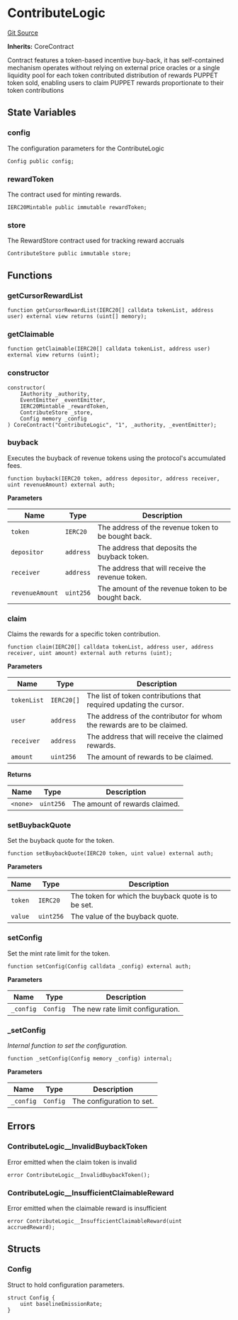 # ContributeLogic
[Git Source](https://github.com/GMX-Blueberry-Club/puppet-contracts/blob/474b8277cbb576730f09bb3ba6a3b6396a451789/src/tokenomics/ContributeLogic.sol)

**Inherits:**
CoreContract

Contract features a token-based incentive buy-back, it has self-contained mechanism operates without relying
on external price oracles or a single liquidity pool for each token contributed
distribution of rewards
PUPPET token sold, enabling users to claim PUPPET rewards proportionate to their token contributions


## State Variables
### config
The configuration parameters for the ContributeLogic


```solidity
Config public config;
```


### rewardToken
The contract used for minting rewards.


```solidity
IERC20Mintable public immutable rewardToken;
```


### store
The RewardStore contract used for tracking reward accruals


```solidity
ContributeStore public immutable store;
```


## Functions
### getCursorRewardList


```solidity
function getCursorRewardList(IERC20[] calldata tokenList, address user) external view returns (uint[] memory);
```

### getClaimable


```solidity
function getClaimable(IERC20[] calldata tokenList, address user) external view returns (uint);
```

### constructor


```solidity
constructor(
    IAuthority _authority,
    EventEmitter _eventEmitter,
    IERC20Mintable _rewardToken,
    ContributeStore _store,
    Config memory _config
) CoreContract("ContributeLogic", "1", _authority, _eventEmitter);
```

### buyback

Executes the buyback of revenue tokens using the protocol's accumulated fees.


```solidity
function buyback(IERC20 token, address depositor, address receiver, uint revenueAmount) external auth;
```
**Parameters**

|Name|Type|Description|
|----|----|-----------|
|`token`|`IERC20`|The address of the revenue token to be bought back.|
|`depositor`|`address`|The address that deposits the buyback token.|
|`receiver`|`address`|The address that will receive the revenue token.|
|`revenueAmount`|`uint256`|The amount of the revenue token to be bought back.|


### claim

Claims the rewards for a specific token contribution.


```solidity
function claim(IERC20[] calldata tokenList, address user, address receiver, uint amount) external auth returns (uint);
```
**Parameters**

|Name|Type|Description|
|----|----|-----------|
|`tokenList`|`IERC20[]`|The list of token contributions that required updating the cursor.|
|`user`|`address`|The address of the contributor for whom the rewards are to be claimed.|
|`receiver`|`address`|The address that will receive the claimed rewards.|
|`amount`|`uint256`|The amount of rewards to be claimed.|

**Returns**

|Name|Type|Description|
|----|----|-----------|
|`<none>`|`uint256`|The amount of rewards claimed.|


### setBuybackQuote

Set the buyback quote for the token.


```solidity
function setBuybackQuote(IERC20 token, uint value) external auth;
```
**Parameters**

|Name|Type|Description|
|----|----|-----------|
|`token`|`IERC20`|The token for which the buyback quote is to be set.|
|`value`|`uint256`|The value of the buyback quote.|


### setConfig

Set the mint rate limit for the token.


```solidity
function setConfig(Config calldata _config) external auth;
```
**Parameters**

|Name|Type|Description|
|----|----|-----------|
|`_config`|`Config`|The new rate limit configuration.|


### _setConfig

*Internal function to set the configuration.*


```solidity
function _setConfig(Config memory _config) internal;
```
**Parameters**

|Name|Type|Description|
|----|----|-----------|
|`_config`|`Config`|The configuration to set.|


## Errors
### ContributeLogic__InvalidBuybackToken
Error emitted when the claim token is invalid


```solidity
error ContributeLogic__InvalidBuybackToken();
```

### ContributeLogic__InsufficientClaimableReward
Error emitted when the claimable reward is insufficient


```solidity
error ContributeLogic__InsufficientClaimableReward(uint accruedReward);
```

## Structs
### Config
Struct to hold configuration parameters.


```solidity
struct Config {
    uint baselineEmissionRate;
}
```

